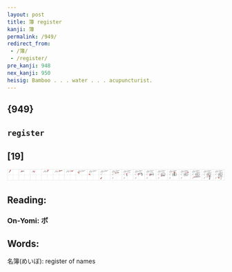 ```yaml
---
layout: post
title: 簿 register
kanji: 簿
permalink: /949/
redirect_from:
 - /簿/
 - /register/
pre_kanji: 948
nex_kanji: 950
heisig: Bamboo . . . water . . . acupuncturist.
---
```


## {949}

## `register`

## [19]

<div class="stroke"><img src="../images/E7B0BF.png" /></div>

## Reading:

### On-Yomi: ボ

## Words:

名簿(めいぼ): register of names
